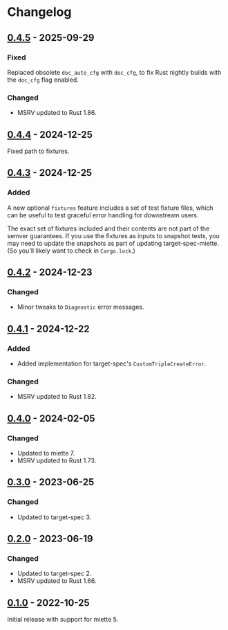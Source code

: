 # Changelog

## [0.4.5] - 2025-09-29

### Fixed

Replaced obsolete `doc_auto_cfg` with `doc_cfg`, to fix Rust nightly builds with the `doc_cfg` flag enabled.

### Changed

- MSRV updated to Rust 1.86.

## [0.4.4] - 2024-12-25

Fixed path to fixtures.

## [0.4.3] - 2024-12-25

### Added

A new optional `fixtures` feature includes a set of test fixture files, which
can be useful to test graceful error handling for downstream users.

The exact set of fixtures included and their contents are not part of the semver
guarantees. If you use the fixtures as inputs to snapshot tests, you may need to
update the snapshots as part of updating target-spec-miette. (So you'll likely
want to check in `Cargo.lock`.)

## [0.4.2] - 2024-12-23

### Changed

- Minor tweaks to `Diagnostic` error messages.

## [0.4.1] - 2024-12-22

### Added

- Added implementation for target-spec's `CustomTripleCreateError`.

### Changed

- MSRV updated to Rust 1.82.

## [0.4.0] - 2024-02-05

### Changed

- Updated to miette 7.
- MSRV updated to Rust 1.73.

## [0.3.0] - 2023-06-25

### Changed

- Updated to target-spec 3.

## [0.2.0] - 2023-06-19

### Changed

- Updated to target-spec 2.
- MSRV updated to Rust 1.66.

## [0.1.0] - 2022-10-25

Initial release with support for miette 5.

[0.4.5]: https://github.com/guppy-rs/guppy/releases/tag/target-spec-miette-0.4.5
[0.4.4]: https://github.com/guppy-rs/guppy/releases/tag/target-spec-miette-0.4.4
[0.4.3]: https://github.com/guppy-rs/guppy/releases/tag/target-spec-miette-0.4.3
[0.4.2]: https://github.com/guppy-rs/guppy/releases/tag/target-spec-miette-0.4.2
[0.4.1]: https://github.com/guppy-rs/guppy/releases/tag/target-spec-miette-0.4.1
[0.4.0]: https://github.com/guppy-rs/guppy/releases/tag/target-spec-miette-0.4.0
[0.3.0]: https://github.com/guppy-rs/guppy/releases/tag/target-spec-miette-0.3.0
[0.2.0]: https://github.com/guppy-rs/guppy/releases/tag/target-spec-miette-0.2.0
[0.1.0]: https://github.com/guppy-rs/guppy/releases/tag/target-spec-miette-0.1.0
